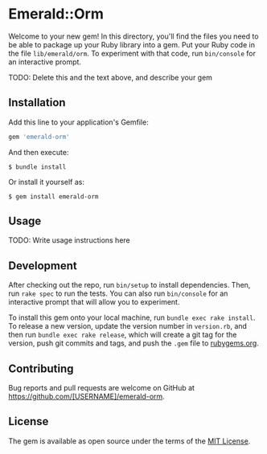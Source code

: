 # Emerald::Orm

Welcome to your new gem! In this directory, you'll find the files you need to be able to package up your Ruby library into a gem. Put your Ruby code in the file `lib/emerald/orm`. To experiment with that code, run `bin/console` for an interactive prompt.

TODO: Delete this and the text above, and describe your gem

## Installation

Add this line to your application's Gemfile:

```ruby
gem 'emerald-orm'
```

And then execute:

    $ bundle install

Or install it yourself as:

    $ gem install emerald-orm

## Usage

TODO: Write usage instructions here

## Development

After checking out the repo, run `bin/setup` to install dependencies. Then, run `rake spec` to run the tests. You can also run `bin/console` for an interactive prompt that will allow you to experiment.

To install this gem onto your local machine, run `bundle exec rake install`. To release a new version, update the version number in `version.rb`, and then run `bundle exec rake release`, which will create a git tag for the version, push git commits and tags, and push the `.gem` file to [rubygems.org](https://rubygems.org).

## Contributing

Bug reports and pull requests are welcome on GitHub at https://github.com/[USERNAME]/emerald-orm.


## License

The gem is available as open source under the terms of the [MIT License](https://opensource.org/licenses/MIT).
